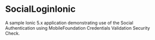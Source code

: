 # SocialLoginIonic
A sample Ionic 5.x application demonstrating use of the Social Authentication using MobileFoundation Credentials Validation Security Check.

